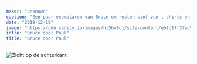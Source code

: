 ```yaml
---
maker: "unknown"
caption: "Een paar exemplaren van Bruce om resten stof van t-shirts en jurken op te gebruiken"
date: "2018-12-19"
image: "https://cdn.sanity.io/images/hl5bw8cj/site-content/ebfd17f37ad974a3d2814f4d03a7dbe4db3608a8-2000x1296.jpg"
intro: "Bruce door Paul"
title: "Bruce door Paul"
---
```


![Zicht op de achterkant](https://posts.freesewing.org/uploads/bruces_by_paul_back_19f9daa0e8.jpg "Zicht op de achterkant")
